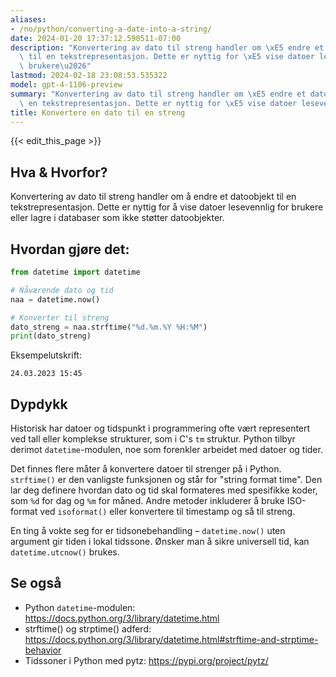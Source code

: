 ```yaml
---
aliases:
- /no/python/converting-a-date-into-a-string/
date: 2024-01-20 17:37:12.590511-07:00
description: "Konvertering av dato til streng handler om \xE5 endre et datoobjekt\
  \ til en tekstrepresentasjon. Dette er nyttig for \xE5 vise datoer lesevennlig for\
  \ brukere\u2026"
lastmod: 2024-02-18 23:08:53.535322
model: gpt-4-1106-preview
summary: "Konvertering av dato til streng handler om \xE5 endre et datoobjekt til\
  \ en tekstrepresentasjon. Dette er nyttig for \xE5 vise datoer lesevennlig for brukere\u2026"
title: Konvertere en dato til en streng
---
```


{{< edit_this_page >}}

## Hva & Hvorfor?
Konvertering av dato til streng handler om å endre et datoobjekt til en tekstrepresentasjon. Dette er nyttig for å vise datoer lesevennlig for brukere eller lagre i databaser som ikke støtter datoobjekter.

## Hvordan gjøre det:
```Python
from datetime import datetime

# Nåværende dato og tid
naa = datetime.now()

# Konverter til streng
dato_streng = naa.strftime("%d.%m.%Y %H:%M")
print(dato_streng)
```
Eksempelutskrift:
```
24.03.2023 15:45
```

## Dypdykk
Historisk har datoer og tidspunkt i programmering ofte vært representert ved tall eller komplekse strukturer, som i C's `tm` struktur. Python tilbyr derimot `datetime`-modulen, noe som forenkler arbeidet med datoer og tider.

Det finnes flere måter å konvertere datoer til strenger på i Python. `strftime()` er den vanligste funksjonen og står for "string format time". Den lar deg definere hvordan dato og tid skal formateres med spesifikke koder, som `%d` for dag og `%m` for måned. Andre metoder inkluderer å bruke ISO-format ved `isoformat()` eller konvertere til timestamp og så til streng.

En ting å vokte seg for er tidsonebehandling – `datetime.now()` uten argument gir tiden i lokal tidssone. Ønsker man å sikre universell tid, kan `datetime.utcnow()` brukes.

## Se også
- Python `datetime`-modulen: https://docs.python.org/3/library/datetime.html
- strftime() og strptime() adferd: https://docs.python.org/3/library/datetime.html#strftime-and-strptime-behavior
- Tidssoner i Python med pytz: https://pypi.org/project/pytz/
